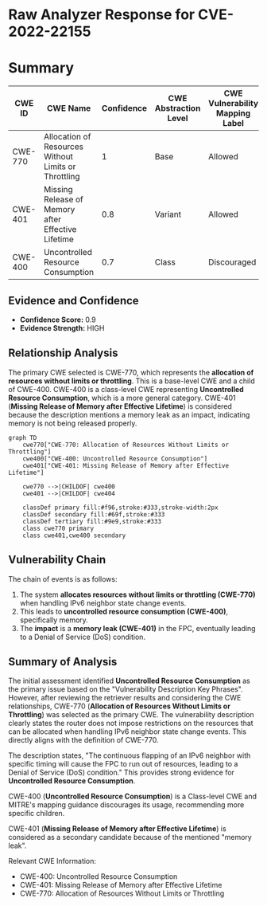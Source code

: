 # Raw Analyzer Response for CVE-2022-22155

# Summary
| CWE ID | CWE Name | Confidence | CWE Abstraction Level | CWE Vulnerability Mapping Label | CWE-Vulnerability Mapping Notes |
|---|---|---|---|---|---|
| CWE-770 | Allocation of Resources Without Limits or Throttling | 1 | Base | Allowed | Primary CWE |
| CWE-401 | Missing Release of Memory after Effective Lifetime | 0.8 | Variant | Allowed | Secondary Candidate |
| CWE-400 | Uncontrolled Resource Consumption | 0.7 | Class | Discouraged | Secondary Candidate |

## Evidence and Confidence

*   **Confidence Score:** 0.9
*   **Evidence Strength:** HIGH

## Relationship Analysis
The primary CWE selected is CWE-770, which represents the **allocation of resources without limits or throttling**. This is a base-level CWE and a child of CWE-400. CWE-400 is a class-level CWE representing **Uncontrolled Resource Consumption**, which is a more general category. CWE-401 (**Missing Release of Memory after Effective Lifetime**) is considered because the description mentions a memory leak as an impact, indicating memory is not being released properly.

```mermaid
graph TD
    cwe770["CWE-770: Allocation of Resources Without Limits or Throttling"]
    cwe400["CWE-400: Uncontrolled Resource Consumption"]
    cwe401["CWE-401: Missing Release of Memory after Effective Lifetime"]

    cwe770 -->|CHILDOF| cwe400
    cwe401 -->|CHILDOF| cwe404
    
    classDef primary fill:#f96,stroke:#333,stroke-width:2px
    classDef secondary fill:#69f,stroke:#333
    classDef tertiary fill:#9e9,stroke:#333
    class cwe770 primary
    class cwe401,cwe400 secondary
```

## Vulnerability Chain
The chain of events is as follows:

1.  The system **allocates resources without limits or throttling (CWE-770)** when handling IPv6 neighbor state change events.
2.  This leads to **uncontrolled resource consumption (CWE-400)**, specifically memory.
3.  The **impact** is a **memory leak (CWE-401)** in the FPC, eventually leading to a Denial of Service (DoS) condition.

## Summary of Analysis
The initial assessment identified **Uncontrolled Resource Consumption** as the primary issue based on the "Vulnerability Description Key Phrases". However, after reviewing the retriever results and considering the CWE relationships, CWE-770 (**Allocation of Resources Without Limits or Throttling**) was selected as the primary CWE. The vulnerability description clearly states the router does not impose restrictions on the resources that can be allocated when handling IPv6 neighbor state change events. This directly aligns with the definition of CWE-770.

The description states, "The continuous flapping of an IPv6 neighbor with specific timing will cause the FPC to run out of resources, leading to a Denial of Service (DoS) condition." This provides strong evidence for **Uncontrolled Resource Consumption**.

CWE-400 (**Uncontrolled Resource Consumption**) is a Class-level CWE and MITRE's mapping guidance discourages its usage, recommending more specific children.

CWE-401 (**Missing Release of Memory after Effective Lifetime**) is considered as a secondary candidate because of the mentioned "memory leak".

Relevant CWE Information:
- CWE-400: Uncontrolled Resource Consumption
- CWE-401: Missing Release of Memory after Effective Lifetime
- CWE-770: Allocation of Resources Without Limits or Throttling